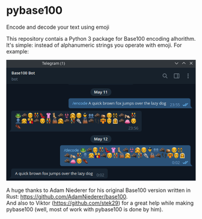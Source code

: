 # pybase100
Encode and decode your text using emoji

This repository contais a Python 3 package for Base100 encoding alhorithm. It's simple: instead of alphanumeric strings you operate with emoji. For example:

![pybase100 in Telegram bot](https://github.com/MasterGroosha/pybase100/raw/master/images/pybase100_telegram.png?raw=true)

A huge thanks to Adam Niederer for his original Base100 version written in Rust: https://github.com/AdamNiederer/base100.  
And also to Viktor (https://github.com/stek29) for a great help while making pybase100 (well, most of work with pybase100 is done by him).